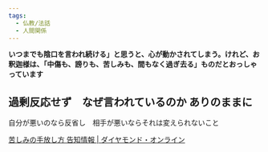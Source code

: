 ```yaml
---
tags:
  - 仏教/法話
  - 人間関係
---
```

**いつまでも陰口を言われ続ける」と思うと、心が動かされてしまう。けれど、お釈迦様は、「中傷も、謗りも、苦しみも、間もなく過ぎ去る」ものだとおっしゃっています**

## 過剰反応せず　なぜ言われているのか ありのままに
自分が悪いのなら反省し　相手が悪いならそれは変えられないこと

[苦しみの手放し方 告知情報 | ダイヤモンド・オンライン](https://diamond.jp/category/s-kurushimino/info)

